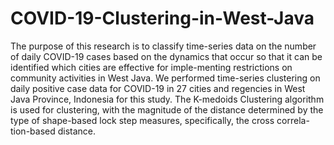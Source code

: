 # COVID-19-Clustering-in-West-Java
The purpose of this research is to classify time-series data on the number of daily COVID-19 cases based on the dynamics that occur so that it can be identified which cities are effective for imple-menting restrictions on community activities in West Java. We performed time-series clustering on daily positive case data for COVID-19 in 27 cities and regencies in West Java Province, Indonesia for this study. The K-medoids Clustering algorithm is used for clustering, with the magnitude of the distance determined by the type of shape-based lock step measures, specifically, the cross correla-tion-based distance. 

